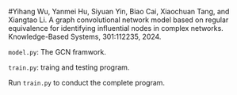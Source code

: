 #Yihang Wu, Yanmei Hu, Siyuan Yin, Biao Cai, Xiaochuan Tang, and Xiangtao Li. A graph convolutional network model based on regular equivalence for identifying influential nodes in complex networks. Knowledge-Based Systems, 301:112235, 2024.

`model.py`: The GCN framwork.

`train.py`: traing and testing program.

Run `train.py` to conduct the complete program.
